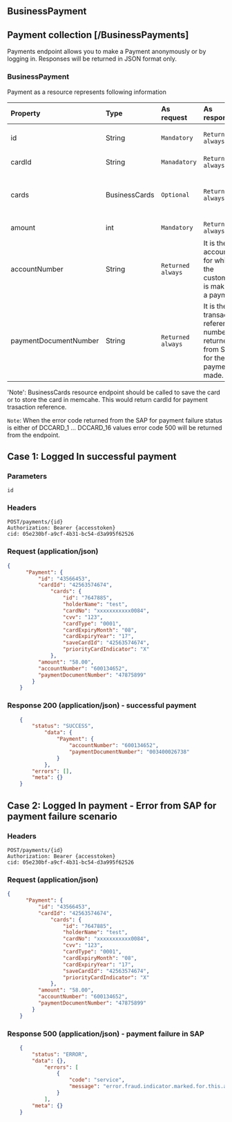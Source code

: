## BusinessPayment

## Payment collection [/BusinessPayments]
Payments endpoint allows you to make a Payment anonymously or by logging in. Responses will be returned in JSON format only.

### BusinessPayment
Payment as a resource represents following information

| Property | Type | As request | As response | Description |
| :-------------------- | :---------- | :-------------------- | :-------------------- | ------------------------------------------------------------ |
| id | String | `Mandatory` | `Returned always` | It is the Identifier which is required to track the payment for that particular account.|
| cardId | String | `Manadatory` | `Returned always` | It is the Identifier for the card that is saved in memcache. |
| cards | BusinessCards |`Optional` | `Returned always` | It is the BusinessCards endpoint which is cinvoked before payment resource to save the save or store in memcache to make the payment. [BusinessPayments/BusninessCards]. |
| amount | int | `Mandatory` | `Returned always` | It is the amount the customer wish to pay |
| accountNumber | String | `Returned always` | It is the account for which the customer is making a payment. |
| paymentDocumentNumber | String | `Returned always` | It is the transaction reference number returned from SAP for the payment made. |

'Note': BusinessCards resource endpoint should be called to save the card or to store the card in memcahe. This would return cardId for payment trasaction reference.

`Note`: When the error code returned from the SAP for payment failure status is either of DCCARD_1 ... DCCARD_16 values error code 500 will be returned from the endpoint.

## Case 1: Logged In successful payment

### Parameters
	id
		
### Headers
	POST/payments/{id}
	Authorization: Bearer {accesstoken}
	cid: 05e230bf-a9cf-4b31-bc54-d3a995f62526
			
### Request (application/json)
  ```json
  {
        "Payment": {
            "id": "43566453",
            "cardId": "42563574674",
                "cards": {
                    "id": "7647885",
                    "holderName": "test",
                    "cardNo": "xxxxxxxxxxx0084",
                    "cvv": "123",
                    "cardType": "0001",
                    "cardExpiryMonth": "08",
                    "cardExpiryYear": "17",
                    "saveCardId": "42563574674",
                    "priorityCardIndicator": "X"
                },
            "amount": "58.00",
            "accountNumber": "600134652",
            "paymentDocumentNumber": "47875899"
          }
      }
```
### Response 200 (application/json) - successful payment

```json
    {
        "status": "SUCCESS",
            "data": {
                "Payment": {
                    "accountNumber": "600134652",
                    "paymentDocumentNumber": "003400026738"
                }
            },
        "errors": [],
        "meta": {}
    }
```

## Case 2: Logged In payment - Error from SAP for payment failure scenario

### Headers
	POST/payments/{id}
	Authorization: Bearer {accesstoken}
	cid: 05e230bf-a9cf-4b31-bc54-d3a995f62526
	    
### Request (application/json)

  ```json
  {
        "Payment": {
            "id": "43566453",
            "cardId": "42563574674",
                "cards": {
                    "id": "7647885",
                    "holderName": "test",
                    "cardNo": "xxxxxxxxxxx0084",
                    "cvv": "123",
                    "cardType": "0001",
                    "cardExpiryMonth": "08",
                    "cardExpiryYear": "17",
                    "saveCardId": "42563574674",
                    "priorityCardIndicator": "X"
                },
            "amount": "58.00",
            "accountNumber": "600134652",
            "paymentDocumentNumber": "47875899"
          }
      }
```

### Response 500 (application/json) - payment failure in SAP

```json
    {
        "status": "ERROR",
        "data": {},
            "errors": [
                {
                    "code": "service",
                    "message": "error.fraud.indicator.marked.for.this.account"
                }
            ],
        "meta": {}
    }
```
